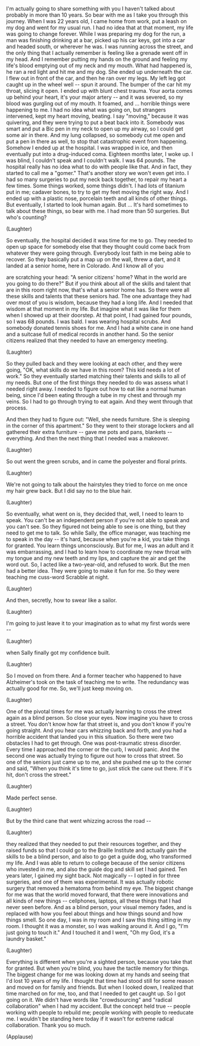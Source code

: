 
I&#39;m actually going to share
something with you
I haven&#39;t talked about
probably in more than 10 years.
So bear with me as I take you
through this journey.
When I was 22 years old,
I came home from work,
put a leash on my dog
and went for my usual run.
I had no idea that at that moment,
my life was going to change forever.
While I was preparing my dog for the run,
a man was finishing drinking at a bar,
picked up his car keys, got into a car
and headed south,
or wherever he was.
I was running across the street,
and the only thing
that I actually remember
is feeling like a grenade
went off in my head.
And I remember
putting my hands on the ground
and feeling my life&#39;s blood
emptying out of my neck and my mouth.
What had happened is, he ran a red light
and hit me and my dog.
She ended up underneath the car.
I flew out in front of the car,
and then he ran over my legs.
My left leg got caught up
in the wheel well --
spun it around.
The bumper of the car hit my throat,
slicing it open.
I ended up with blunt chest trauma.
Your aorta comes up behind your heart,
it&#39;s your major artery --
and it was severed, so my blood
was gurgling out of my mouth.
It foamed, and ... horrible things
were happening to me.
I had no idea what was going on,
but strangers intervened,
kept my heart moving, beating.
I say &quot;moving,&quot; because it was quivering,
and they were trying to put
a beat back into it.
Somebody was smart
and put a Bic pen in my neck
to open up my airway,
so I could get some air in there.
And my lung collapsed,
so somebody cut me open
and put a pen in there as well,
to stop that catastrophic
event from happening.
Somehow I ended up at the hospital.
I was wrapped in ice,
and then eventually put
into a drug-induced coma.
Eighteen months later, I woke up.
I was blind, I couldn&#39;t speak
and I couldn&#39;t walk.
I was 64 pounds.
The hospital really has no idea
what to do with people like that.
And in fact, they started
to call me a &quot;gomer.&quot;
That&#39;s another story
we won&#39;t even get into.
I had so many surgeries
to put my neck back together,
to repair my heart a few times.
Some things worked, some things didn&#39;t.
I had lots of titanium put in me;
cadaver bones,
to try to get my feet
moving the right way.
And I ended up with a plastic nose,
porcelain teeth
and all kinds of other things.
But eventually,
I started to look human again.
But ...
It&#39;s hard sometimes
to talk about these things,
so bear with me.
I had more than 50 surgeries.
But who&#39;s counting?

(Laughter)

So eventually, the hospital decided
it was time for me to go.
They needed to open up
space for somebody else
that they thought could come back
from whatever they were going through.
Everybody lost faith in me
being able to recover.
So they basically put a map
up on the wall, threw a dart,
and it landed at a senior home,
here in Colorado.
And I know all of you

are scratching your head:
&quot;A senior citizens&#39; home?
What in the world
are you going to do there?&quot;
But if you think about
all of the skills and talent
that are in this room right now,
that&#39;s what a senior home has.
So there were all these skills and talents
that these seniors had.
The one advantage
they had over most of you
is wisdom,
because they had a long life.
And I needed that wisdom
at that moment in my life.
But imagine what it was like for them
when I showed up at their doorstep.
At that point, I had gained
four pounds, so I was 68 pounds.
I was bald.
I was wearing hospital scrubs.
And somebody donated tennis shoes for me.
And I had a white cane in one hand
and a suitcase full of medical
records in another hand.
So the senior citizens realized
that they needed to have
an emergency meeting.

(Laughter)

So they pulled back
and they were looking at each other,
and they were going, &quot;OK,
what skills do we have in this room?
This kid needs a lot of work.&quot;
So they eventually started
matching their talents and skills
to all of my needs.
But one of the first things
they needed to do
was assess what I needed right away.
I needed to figure out how to eat
like a normal human being,
since I&#39;d been eating
through a tube in my chest
and through my veins.
So I had to go
through trying to eat again.
And they went through that process.

And then they had to figure out:
&quot;Well, she needs furniture.
She is sleeping in the corner
of this apartment.&quot;
So they went to their storage lockers
and all gathered their extra furniture --
gave me pots and pans, blankets --
everything.
And then the next thing that I needed
was a makeover.

(Laughter)

So out went the green scrubs,
and in came the polyester
and floral prints.

(Laughter)

We&#39;re not going to talk
about the hairstyles
they tried to force on me
once my hair grew back.
But I did say no to the blue hair.

(Laughter)

So eventually, what went on is,
they decided that, well,
I need to learn to speak.
You can&#39;t be an independent person
if you&#39;re not able to speak
and you can&#39;t see.
So they figured not being able
to see is one thing,
but they need to get me to talk.
So while Sally, the office manager,
was teaching me to speak in the day --
it&#39;s hard, because when you&#39;re a kid,
you take things for granted.
You learn things unconsciously.
But for me, I was an adult
and it was embarrassing,
and I had to learn how to coordinate
my new throat with my tongue
and my new teeth and my lips,
and capture the air and get the word out.
So, I acted like a two-year-old,
and refused to work.
But the men had a better idea.
They were going to make it fun for me.
So they were teaching me
cuss-word Scrabble at night.

(Laughter)

And then, secretly,
how to swear like a sailor.

(Laughter)

I&#39;m going to just leave it
to your imagination
as to what my first words were --

(Laughter)

when Sally finally got
my confidence built.

(Laughter)

So I moved on from there.
And a former teacher
who happened to have Alzheimer&#39;s
took on the task of teaching me to write.
The redundancy was actually good for me.
So, we&#39;ll just keep moving on.

(Laughter)

One of the pivotal times for me
was actually learning
to cross the street again
as a blind person.
So close your eyes.
Now imagine you have to cross a street.
You don&#39;t know how far that street is,
and you don&#39;t know
if you&#39;re going straight.
And you hear cars whizzing back and forth,
and you had a horrible accident
that landed you in this situation.
So there were two obstacles
I had to get through.
One was post-traumatic stress disorder.
Every time I approached
the corner or the curb,
I would panic.
And the second one
was actually trying to figure out
how to cross that street.
So one of the seniors just came up to me,
and she pushed me
up to the corner and said,
&quot;When you think it&#39;s time to go,
just stick the cane out there.
If it&#39;s hit, don&#39;t cross the street.&quot;

(Laughter)

Made perfect sense.

(Laughter)

But by the third cane
that went whizzing across the road --

(Laughter)

they realized that they needed
to put their resources together,
and they raised funds
so that I could go
to the Braille Institute
and actually gain the skills
to be a blind person,
and also to go get a guide dog,
who transformed my life.
And I was able to return to college
because of the senior citizens
who invested in me,
and also the guide dog
and skill set I had gained.
Ten years later, I gained my sight back.
Not magically --
I opted in for three surgeries,
and one of them was experimental.
It was actually robotic surgery
that removed a hematoma
from behind my eye.
The biggest change for me
was that the world moved forward,
that there were innovations
and all kinds of new things --
cellphones, laptops,
all these things
that I had never seen before.
And as a blind person,
your visual memory fades,
and is replaced with how you
feel about things
and how things sound
and how things smell.
So one day, I was in my room
and I saw this thing sitting in my room.
I thought it was a monster,
so I was walking around it.
And I go, &quot;I&#39;m just going to touch it.&quot;
And I touched it and I went,
&quot;Oh my God, it&#39;s a laundry basket.&quot;

(Laughter)

Everything is different
when you&#39;re a sighted person,
because you take that for granted.
But when you&#39;re blind,
you have the tactile memory for things.
The biggest change for me
was looking down at my hands
and seeing that I&#39;d lost
10 years of my life.
I thought that time
had stood still for some reason
and moved on for family and friends.
But when I looked down,
I realized that time
marched on for me, too,
and that I needed to get caught up.
So I got going on it.
We didn&#39;t have words like &quot;crowdsourcing&quot;
and &quot;radical collaboration&quot;
when I had my accident.
But the concept held true --
people working with people to rebuild me;
people working with people
to reeducate me.
I wouldn&#39;t be standing here today
if it wasn&#39;t for extreme
radical collaboration.
Thank you so much.

(Applause)

